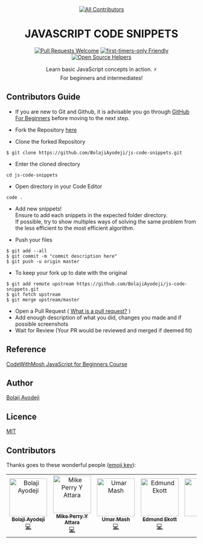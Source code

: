 <div align="center">
    
[![All Contributors](https://img.shields.io/badge/all_contributors-6-orange.svg?style=flat-square)](#contributors)

# JAVASCRIPT CODE SNIPPETS

[![Pull Requests Welcome](https://img.shields.io/badge/PRs-welcome-red.svg?style=flat)](http://makeapullrequest.com)
[![first-timers-only Friendly](https://img.shields.io/badge/first--timers--only-friendly-blue.svg)](http://www.firsttimersonly.com/)
[![Open Source Helpers](https://www.codetriage.com/bolajiayodeji/js-code-snippets/badges/users.svg)](https://www.codetriage.com/bolajiayodeji/js-code-snippets)

Learn basic JavaScript concepts in action. :zap: <br>
For beginners and intermediates!

</div>

## Contributors Guide

- If you are new to Git and Github, it is advisable you go through
    [GitHub For Beginners](http://readwrite.com/2013/09/30/understanding-github-a-journey-for-beginners-part-1/)
    before moving to the next step.

- Fork the Repository [here](https://github.com/BolajiAyodeji/js-code-snippets/fork)

- Clone the forked Repository <br>
```git
$ git clone https://github.com/BolajiAyodeji/js-code-snippets.git
```
- Enter the cloned directory <br>
```git
cd js-code-snippets
```

- Open directory in your Code Editor <br>
```git
code .
```

- Add new snippets! <br>
    Ensure to add each snippets in the expected folder directory. <br>
    If possible, try to show multiples ways of solving the same problem from the less efficient to the most efficient algorithm.

- Push your files <br>
```git
$ git add --all
$ git commit -m "commit description here"
$ git push -u origin master
```
- To keep your fork up to date with the original <br>
```git
$ git add remote upstream https://github.com/BolajiAyodeji/js-code-snippets.git
$ git fetch upstream
$ git merge upstream/master
```
- Open a Pull Request ( [What is a pull request?](https://yangsu.github.io/pull-request-tutorial/) )
- Add enough description of what you did, changes you made and if possible screenshots
- Wait for Review (Your PR would be reviewed and merged if deemed fit)

## Reference
[CodeWithMosh JavaScript for Beginners Course](https://codewithmosh.com/courses/324741)

## Author
[Bolaji Ayodeji](https://github.com/BolajiAyodeji)

## Licence
[MIT](https://opensource.org/licenses/MIT)

## Contributors

Thanks goes to these wonderful people ([emoji key](https://allcontributors.org/docs/en/emoji-key)):

<!-- ALL-CONTRIBUTORS-LIST:START - Do not remove or modify this section -->
<!-- prettier-ignore -->
<table>
  <tr>
    <td align="center"><a href="https://bolajiayodeji.com"><img src="https://avatars2.githubusercontent.com/u/30334776?v=4" width="100px;" alt="Bolaji Ayodeji"/><br /><sub><b>Bolaji Ayodeji</b></sub></a><br /><a href="https://github.com/BolajiAyodeji/js-code-snippets/commits?author=BolajiAyodeji" title="Code">💻</a></td>
    <td align="center"><a href="https://blog.mikeattara.com"><img src="https://avatars1.githubusercontent.com/u/31483629?v=4" width="100px;" alt="Mike Perry Y Attara"/><br /><sub><b>Mike Perry Y Attara</b></sub></a><br /><a href="https://github.com/BolajiAyodeji/js-code-snippets/commits?author=mikeattara" title="Code">💻</a></td>
    <td align="center"><a href="https://github.com/1baga"><img src="https://avatars2.githubusercontent.com/u/4129853?v=4" width="100px;" alt="Umar Mash"/><br /><sub><b>Umar Mash</b></sub></a><br /><a href="https://github.com/BolajiAyodeji/js-code-snippets/commits?author=1baga" title="Code">💻</a></td>
    <td align="center"><a href="http://www.edmundekott.me"><img src="https://avatars1.githubusercontent.com/u/34253790?v=4" width="100px;" alt="Edmund Ekott"/><br /><sub><b>Edmund Ekott</b></sub></a><br /><a href="https://github.com/BolajiAyodeji/js-code-snippets/commits?author=Edmund1645" title="Code">💻</a></td>
    <td align="center"><a href="http://erons.me"><img src="https://avatars0.githubusercontent.com/u/37238033?v=4" width="100px;" alt="Erons"/><br /><sub><b>Erons</b></sub></a><br /><a href="https://github.com/BolajiAyodeji/js-code-snippets/commits?author=Eronmmer" title="Code">💻</a></td>
    <td align="center"><a href="http://henryasante.ml"><img src="https://avatars1.githubusercontent.com/u/30865594?v=4" width="100px;" alt="Henry Asante"/><br /><sub><b>Henry Asante</b></sub></a><br /><a href="https://github.com/BolajiAyodeji/js-code-snippets/commits?author=Henry-Asante" title="Code">💻</a></td>
  </tr>
</table>

<!-- ALL-CONTRIBUTORS-LIST:END -->

